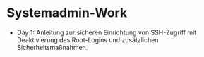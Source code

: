 # Systemadmin-Work

- Day 1: Anleitung zur sicheren Einrichtung von SSH-Zugriff mit Deaktivierung des Root-Logins und zusätzlichen Sicherheitsmaßnahmen.
